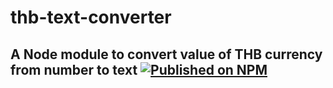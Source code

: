 # thb-text-converter
A Node module to convert value of THB currency from number to text
[![Published on NPM](https://img.shields.io/npm/v/thb-text-component.svg)](https://www.npmjs.com/package/thb-text-converter)
-------